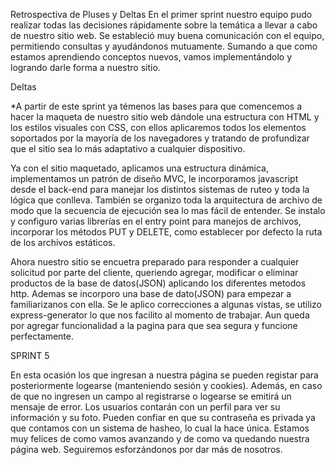 Retrospectiva de Pluses y Deltas
En el primer sprint nuestro equipo pudo realizar todas las decisiones rápidamente sobre la temática a llevar a cabo de nuestro sitio web. Se estableció muy buena comunicación con el equipo, permitiendo consultas y ayudándonos mutuamente. Sumando a que como estamos aprendiendo conceptos nuevos, vamos implementándolo y logrando darle forma a nuestro sitio.

Deltas

*A partir de este sprint ya témenos las bases para que comencemos a hacer la maqueta de nuestro sitio web dándole una estructura con HTML y los estilos visuales con CSS, con ellos aplicaremos todos los elementos soportados por la mayoría de los navegadores y tratando de profundizar que el sitio sea lo más adaptativo a cualquier dispositivo. 

Ya con el sitio maquetado, aplicamos una estructura dinámica, implementamos un patrón de diseño MVC, le incorporamos javascript desde el back-end para manejar los distintos sistemas de ruteo y toda la lógica que conlleva. También se organizo toda la arquitectura de archivo de modo que la secuencia de ejecución sea lo mas fácil de entender. Se instalo y configuro varias librerías en el entry point para manejos de archivos, incorporar los métodos PUT y DELETE, como establecer por defecto la ruta de los archivos estáticos.

Ahora nuestro sitio se encuetra preparado para responder a cualquier solicitud por parte del cliente, queriendo agregar, modificar o eliminar productos de la base de datos(JSON) aplicando los diferentes metodos http. Ademas se incorporo una base de dato(JSON) para empezar a familiarizanos con ella. Se le aplico correcciones a algunas vistas, se utilizo express-generator lo que nos facilito al momento de trabajar. Aun queda por agregar funcionalidad a la pagina para que sea segura y funcione perfectamente.

SPRINT 5

En esta ocasión los que ingresan a nuestra página se pueden registar para posteriormente logearse (manteniendo sesión y cookies). Además, en caso de que no ingresen un campo al registrarse o logearse se emitirá un mensaje de error. Los usuarios contarán con un perfil para ver su información y su foto. Pueden confiar en que su contraseña es privada ya que contamos con un sistema de hasheo, lo cual la hace única. Estamos muy felices de como vamos avanzando y de como va quedando nuestra página web. Seguiremos esforzándonos por dar más de nosotros. 
